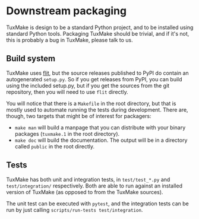 # Downstream packaging

TuxMake is design to be a standard Python project, and to be installed using
standard Python tools. Packaging TuxMake should be trivial, and if it's not,
this is probably a bug in TuxMake, please talk to us.

## Build system

TuxMake uses [flit](https://flit.readthedocs.io/), but the source releases
published to PyPI do contain an autogenerated `setup.py`. So if you get
releases from PyPI, you can build using the included setup.py, but if you get
the sources from the git repository, then you will need to use `flit` directly.

You will notice that there is a `Makefile` in the root directory, but that is
mostly used to automate running the tests during development. There are,
though, two targets that might be of interest for packagers:

- `make man` will build a manpage that you can distribute with your binary
  packages (`tuxmake.1` in the root directory).
- `make doc` will build the documentation. The output will be in a directory
  called `public` in the root directly.

## Tests

TuxMake has both unit and integration tests, in `test/test_*.py` and
`test/integration/` respectively. Both are able to run against an installed
version of TuxMake (as opposed to from the TuxMake sources).

The unit test can be executed with `pytest`, and the integration tests can be
run by just calling `scripts/run-tests test/integration`.
